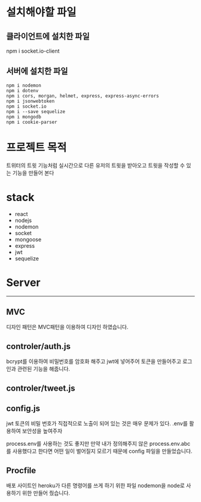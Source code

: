 # 설치해야할 파일

## 클라이언트에 설치한 파일

npm i socket.io-client

## 서버에 설치한 파일

```
npm i nodemon
npm i dotenv
npm i cors, morgan, helmet, express, express-async-errors
npm i jsonwebtoken
npm i socket.io
npm i --save sequelize
npm i mongodb
npm i cookie-parser
```

# 프로젝트 목적

트위터의 트윗 기능처럼 실시간으로 다른 유저의 트윗을 받아오고 트윗을 작성할 수 있는 기능을 만들어 본다

# stack

- react
- nodejs
- nodemon
- socket
- mongoose
- express
- jwt
- sequelize

# Server

---

## MVC

디자인 패턴은 MVC패턴을 이용하여 디자인 하였습니다.

## controler/auth.js

bcrypt를 이용하여 비밀번호를 암호화 해주고 jwt에 넣어주어 토큰을 만들어주고 로그인과 관련된 기능을 해줍니다.

## controler/tweet.js

## config.js

jwt 토큰의 비밀 번호가 직접적으로 노출이 되어 있는 것은 매우 문제가 있다.
.env를 활용하여 보안성을 높여주자

process.env를 사용하는 것도 좋지만 만약 내가 정의해주지 않은 process.env.abc를
사용했다고 한다면 어떤 일이 벌어질지 모르기 때문에 config 파일을 만들었습니다.

## Procfile

배포 사이트인 heroku가 다른 명령어를 쓰게 하기 위한 파일
nodemon을 node로 사용하기 위한 만들어 줬습니다.
